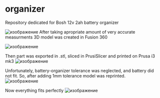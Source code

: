 # organizer
Repository dedicated for Bosh 12v 2ah battery organizer

![изображение](https://github.com/user-attachments/assets/e5995af5-a29f-459f-8007-82e4af1d1949)
After taking apropriate amount of very accurate measurments 3D model was created in Fusion 360

![изображение](https://github.com/user-attachments/assets/802ba710-15e6-4f22-939f-d004ae8e7d38)

Then part was exported in .stl, sliced in PrusiSlicer and printed on Prusa i3 mk3
![изображение](https://github.com/user-attachments/assets/420b46c0-614f-4f70-bec4-49be37a2a1b5)

Unfortunately, battery-organizer tolerance was neglected, and battery did not fit. So, after adding 1mm tolerance model was reprinted.
![изображение](https://github.com/user-attachments/assets/3f00b8d7-3135-4d54-a4e8-c28e61b71801)

Now everything fits perfectly
![изображение](https://github.com/user-attachments/assets/5083a20a-53ba-4340-976a-e29fd43aab0f)
